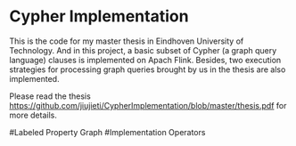 # Cypher Implementation
This is the code for my master thesis in Eindhoven University of Technology. And in this project, a basic subset of Cypher (a graph query language) clauses is implemented on Apach Flink. Besides,
two execution strategies for processing graph queries brought by us in the thesis are also implemented.

Please read the thesis https://github.com/jiujieti/CypherImplementation/blob/master/thesis.pdf for more details.

#Labeled Property Graph
#Implementation Operators

